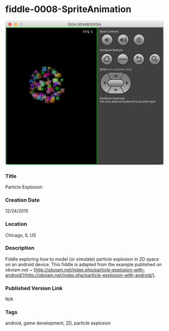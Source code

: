 fiddle-0008-SpriteAnimation
======

![Screenshot](screenshot.png)


### Title

Particle Explosion

### Creation Date

12/24/2015


### Location

Chicago, IL US


### Description

Fiddle exploring how to model (or simulate) particle explosion in 2D space on an android device. This fiddle is adapted from the example published on obviam.net ~ [http://obviam.net/index.php/particle-explosion-with-android/](http://obviam.net/index.php/particle-explosion-with-android/).

### Published Version Link

N/A


### Tags

android, game development, 2D, particle explosion
